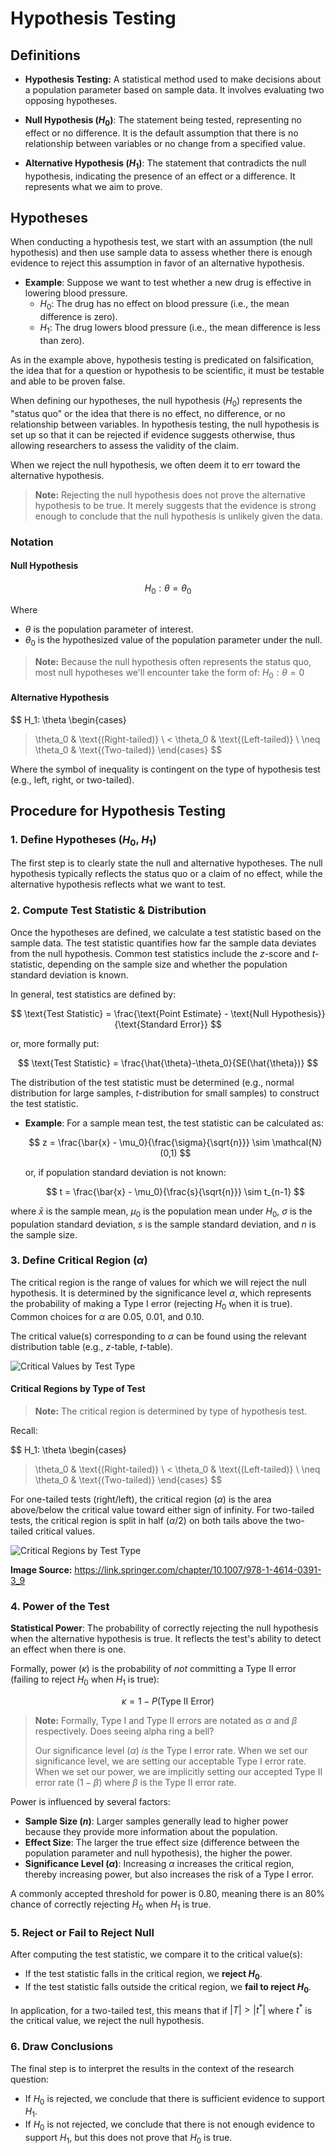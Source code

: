 # Hypothesis Testing

## Definitions

- **Hypothesis Testing:** A statistical method used to make decisions about a population parameter based on sample data. It involves evaluating two opposing hypotheses.

- **Null Hypothesis ($H_0$)**: The statement being tested, representing no effect or no difference. It is the default assumption that there is no relationship between variables or no change from a specified value.

- **Alternative Hypothesis ($H_1$)**: The statement that contradicts the null hypothesis, indicating the presence of an effect or a difference. It represents what we aim to prove.

## Hypotheses

When conducting a hypothesis test, we start with an assumption (the null hypothesis) and then use sample data to assess whether there is enough evidence to reject this assumption in favor of an alternative hypothesis. 

- **Example**: Suppose we want to test whether a new drug is effective in lowering blood pressure. 
  - $H_0$: The drug has no effect on blood pressure (i.e., the mean difference is zero).
  - $H_1$: The drug lowers blood pressure (i.e., the mean difference is less than zero).

As in the example above, hypothesis testing is predicated on falsification, the idea that for a question or hypothesis to be scientific, it must be testable and able to be proven false. 

When defining our hypotheses, the null hypothesis ($H_0$) represents the "status quo" or the idea that there is no effect, no difference, or no relationship between variables. In hypothesis testing, the null hypothesis is set up so that it can be rejected if evidence suggests otherwise, thus allowing researchers to assess the validity of the claim.

When we reject the null hypothesis, we often deem it to err toward the alternative hypothesis.

> **Note:** Rejecting the null hypothesis does not prove the alternative hypothesis to be true. It merely suggests that the evidence is strong enough to conclude that the null hypothesis is unlikely given the data.

### Notation

#### Null Hypothesis

$$
H_0: \theta = \theta_0
$$

Where

- $\theta$ is the population parameter of interest.
- $\theta_0$ is the hypothesized value of the population parameter under the null.

> **Note:** Because the null hypothesis often represents the status quo, most null hypotheses we'll encounter take the form of: $H_0: \theta = 0$

#### Alternative Hypothesis

$$
H_1: \theta \begin{cases} 
> \theta_0 & \text{(Right-tailed)} \\
< \theta_0 & \text{(Left-tailed)} \\
\neq \theta_0 & \text{(Two-tailed)}
\end{cases}
$$

Where the symbol of inequality is contingent on the type of hypothesis test (e.g., left, right, or two-tailed).

## Procedure for Hypothesis Testing

### 1. Define Hypotheses ($H_0$, $H_1$)

The first step is to clearly state the null and alternative hypotheses. The null hypothesis typically reflects the status quo or a claim of no effect, while the alternative hypothesis reflects what we want to test.

### 2. Compute Test Statistic & Distribution

Once the hypotheses are defined, we calculate a test statistic based on the sample data. The test statistic quantifies how far the sample data deviates from the null hypothesis. Common test statistics include the $z$-score and $t$-statistic, depending on the sample size and whether the population standard deviation is known.

In general, test statistics are defined by:

$$
\text{Test Statistic} = \frac{\text{Point Estimate} - \text{Null Hypothesis}}{\text{Standard Error}} 
$$ 

or, more formally put:

$$
\text{Test Statistic} = \frac{\hat{\theta}-\theta_0}{SE(\hat{\theta})}
$$

The distribution of the test statistic must be determined (e.g., normal distribution for large samples, $t$-distribution for small samples) to construct the test statistic.

- **Example**: For a sample mean test, the test statistic can be calculated as:

    $$
    z = \frac{\bar{x} - \mu_0}{\frac{\sigma}{\sqrt{n}}} \sim \mathcal{N}(0,1)
    $$

    or, if population standard deviation is not known:

    $$
    t = \frac{\bar{x} - \mu_0}{\frac{s}{\sqrt{n}}} \sim t_{n-1}
    $$


where $\bar{x}$ is the sample mean, $\mu_0$ is the population mean under $H_0$, $\sigma$ is the population standard deviation, $s$ is the sample standard deviation, and $n$ is the sample size.

### 3. Define Critical Region ($\alpha$)

The critical region is the range of values for which we will reject the null hypothesis. It is determined by the significance level $\alpha$, which represents the probability of making a Type I error (rejecting $H_0$ when it is true). Common choices for $\alpha$ are 0.05, 0.01, and 0.10.

The critical value(s) corresponding to $\alpha$ can be found using the relevant distribution table (e.g., $z$-table, $t$-table).

![Critical Values by Test Type](/content/images/causal_inference/critical_values.png)

#### Critical Regions by Type of Test

> **Note:** The critical region is determined by type of hypothesis test. 

Recall:

$$
H_1: \theta \begin{cases} 
> \theta_0 & \text{(Right-tailed)} \\
< \theta_0 & \text{(Left-tailed)} \\
\neq \theta_0 & \text{(Two-tailed)}
\end{cases}
$$

For one-tailed tests (right/left), the critical region ($\alpha$) is the area above/below the critical value toward either sign of infinity. For two-tailed tests, the critical region is split in half ($\alpha/2$) on both tails above the two-tailed critical values.

![Critical Regions by Test Type](/content/images/causal_inference/critical_regions.png)

**Image Source:** https://link.springer.com/chapter/10.1007/978-1-4614-0391-3_9

### 4. Power of the Test

**Statistical Power**: The probability of correctly rejecting the null hypothesis when the alternative hypothesis is true. It reflects the test's ability to detect an effect when there is one.

Formally, power ($\kappa$) is the probability of *not* committing a Type II error (failing to reject $H_0$ when $H_1$ is true):

$$
\kappa = 1-P(\text{Type II Error})
$$

> **Note:** Formally, Type I and Type II errors are notated as $\alpha$ and $\beta$ respectively. Does seeing alpha ring a bell? 
>
> Our significance level ($\alpha$) *is* the Type I error rate. When we set our significance level, we are setting our acceptable Type I error rate. When we set our power, we are implicitly setting our accepted Type II error rate ($1-\beta$) where $\beta$ is the Type II error rate.

Power is influenced by several factors:
- **Sample Size ($n$)**: Larger samples generally lead to higher power because they provide more information about the population.
- **Effect Size**: The larger the true effect size (difference between the population parameter and null hypothesis), the higher the power.
- **Significance Level ($\alpha$)**: Increasing $\alpha$ increases the critical region, thereby increasing power, but also increases the risk of a Type I error.

A commonly accepted threshold for power is 0.80, meaning there is an 80% chance of correctly rejecting $H_0$ when $H_1$ is true.

### 5. Reject or Fail to Reject Null

After computing the test statistic, we compare it to the critical value(s):

- If the test statistic falls in the critical region, we **reject $H_0$**.
- If the test statistic falls outside the critical region, we **fail to reject $H_0$**.

In application, for a two-tailed test, this means that if $|T|>|t^*|$ where $t^*$ is the critical value, we reject the null hypothesis.

### 6. Draw Conclusions

The final step is to interpret the results in the context of the research question:

- If $H_0$ is rejected, we conclude that there is sufficient evidence to support $H_1$.
- If $H_0$ is not rejected, we conclude that there is not enough evidence to support $H_1$, but this does not prove that $H_0$ is true.